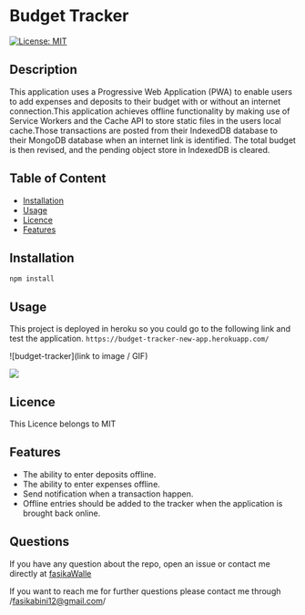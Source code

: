 
# Budget Tracker
[![License: MIT](https://img.shields.io/badge/License-MIT-yellow.svg)](https://opensource.org/licenses/MIT)
## Description

This application uses a Progressive Web Application (PWA) to enable users to add expenses and deposits to their budget with or without an internet connection.This application achieves offline functionality by making use of Service Workers and the Cache API to store static files in the users local cache.Those transactions are posted from their IndexedDB database to their MongoDB database when an internet link is identified. The total budget is then revised, and the pending object store in IndexedDB is cleared.

## Table of Content
* [Installation](#Installation)
* [Usage](#Usage)
* [Licence](#Licence)
* [Features](#Features)


## Installation
```npm install```  
## Usage

This project is deployed in heroku so you could go to the following link and test the application.
``` https://budget-tracker-new-app.herokuapp.com/ ```

   ![budget-tracker](link to image / GIF)

![](/public/gif/Budget-Tracker.gif)
 ## Licence
This Licence belongs to MIT 
 

## Features
- The ability to enter deposits offline.
- The ability to enter expenses offline.
- Send notification when a transaction happen.
- Offline entries should be added to the tracker when the application is brought back online.


## Questions
If you have any question about the repo, open an issue or contact me directly at [fasikaWalle](https://github.com/fasikaWalle/)

If you want to reach me for further questions please contact me through /fasikabini12@gmail.com/
    
